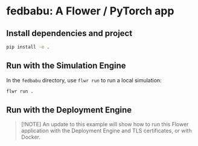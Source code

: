 # fedbabu: A Flower / PyTorch app

## Install dependencies and project

```bash
pip install -e .
```

## Run with the Simulation Engine

In the `fedbabu` directory, use `flwr run` to run a local simulation:

```bash
flwr run .
```

## Run with the Deployment Engine

> \[!NOTE\]
> An update to this example will show how to run this Flower application with the Deployment Engine and TLS certificates, or with Docker.
